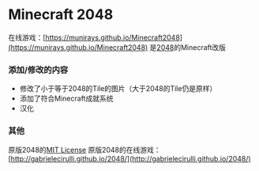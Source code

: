 # Minecraft 2048
在线游戏：[https://munirays.github.io/Minecraft2048](https://munirays.github.io/Minecraft2048)
是[2048](https://github.com/gabrielecirulli/2048)的Minecraft改版

### 添加/修改的内容
 - 修改了小于等于2048的Tile的图片（大于2048的Tile仍是原样）
 - 添加了符合Minecraft成就系统
 - 汉化

### 其他
原版2048的[MIT License](https://github.com/gabrielecirulli/2048/blob/master/LICENSE.txt)
原版2048的在线游戏：[http://gabrielecirulli.github.io/2048/](http://gabrielecirulli.github.io/2048/)
